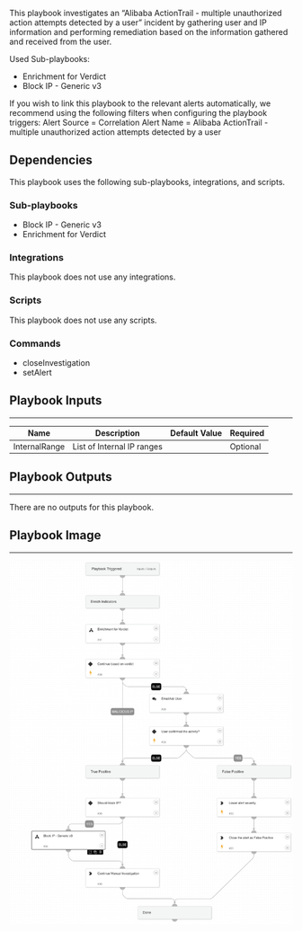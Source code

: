 This playbook investigates an “Alibaba ActionTrail - multiple unauthorized action attempts detected by a user” incident by gathering user and IP information and performing remediation based on the information gathered and received from the user.

Used Sub-playbooks:
* Enrichment for Verdict
* Block IP - Generic v3

If you wish to link this playbook to the relevant alerts automatically, we recommend using the following filters when configuring the playbook triggers:
Alert Source = Correlation
Alert Name = Alibaba ActionTrail - multiple unauthorized action attempts detected by a user

## Dependencies
This playbook uses the following sub-playbooks, integrations, and scripts.

### Sub-playbooks
* Block IP - Generic v3
* Enrichment for Verdict

### Integrations
This playbook does not use any integrations.

### Scripts
This playbook does not use any scripts.

### Commands
* closeInvestigation
* setAlert

## Playbook Inputs
---

| **Name** | **Description** | **Default Value** | **Required** |
| --- | --- | --- | --- |
| InternalRange | List of Internal IP ranges |  | Optional |

## Playbook Outputs
---
There are no outputs for this playbook.

## Playbook Image
---
![Alibaba ActionTrail - multiple unauthorized action attempts detected by a user](../doc_files/Alibaba_ActionTrail_-_multiple_unauthorized_action_attempts_detected_by_a_user.png)